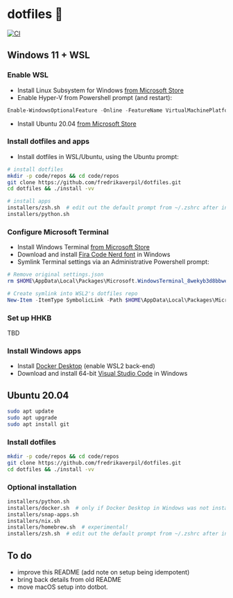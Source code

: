 # dotfiles 🐚

[![CI](https://github.com/fredrikaverpil/dotfiles/actions/workflows/build.yml/badge.svg)](https://github.com/fredrikaverpil/dotfiles/actions/workflows/build.yml)

## Windows 11 + WSL

### Enable WSL

* Install Linux Subsystem for Windows [from Microsoft Store](https://www.microsoft.com/store/productId/9P9TQF7MRM4R)
* Enable Hyper-V from Powershell prompt (and restart):

```powershell
Enable-WindowsOptionalFeature -Online -FeatureName VirtualMachinePlatform -NoRestart
```

* Install Ubuntu 20.04 [from Microsoft Store](https://www.microsoft.com/store/productId/9N6SVWS3RX71)

### Install dotfiles and apps

* Install dotfiles in WSL/Ubuntu, using the Ubuntu prompt:

```bash
# install dotfiles
mkdir -p code/repos && cd code/repos
git clone https://github.com/fredrikaverpil/dotfiles.git
cd dotfiles && ./install -vv

# install apps
installers/zsh.sh  # edit out the default prompt from ~/.zshrc after installation
installers/python.sh
```

### Configure Microsoft Terminal

* Install Windows Terminal [from Microsoft Store](https://www.microsoft.com/store/productId/9N0DX20HK701)
* Download and install [Fira Code Nerd font](https://github.com/ryanoasis/nerd-fonts/releases/) in Windows
* Symlink Terminal settings via an Administrative Powershell prompt:

```powershell
# Remove original settings.json
rm $HOME\AppData\Local\Packages\Microsoft.WindowsTerminal_8wekyb3d8bbwe\LocalState\settings.json

# Create symlink into WSL2's dotfiles repo
New-Item -ItemType SymbolicLink -Path $HOME\AppData\Local\Packages\Microsoft.WindowsTerminal_8wekyb3d8bbwe\LocalState\settings.json -Value \\wsl.localhost\Ubuntu-20.04\home\fredrik\code\repos\dotfiles\_windows/terminal_settings.json
```

### Set up HHKB

TBD

### Install Windows apps

* Install [Docker Desktop](https://hub.docker.com/editions/community/docker-ce-desktop-windows/) (enable WSL2 back-end)
* Download and install 64-bit [Visual Studio Code](https://code.visualstudio.com/Download) in Windows

## Ubuntu 20.04

```bash
sudo apt update
sudo apt upgrade
sudo apt install git
```

### Install dotfiles

```bash
mkdir -p code/repos && cd code/repos
git clone https://github.com/fredrikaverpil/dotfiles.git
cd dotfiles && ./install -vv
```

### Optional installation

```bash
installers/python.sh
installers/docker.sh  # only if Docker Desktop in Windows was not installed
installers/snap-apps.sh
installers/nix.sh
installers/homebrew.sh  # experimental!
installers/zsh.sh  # edit out the default prompt from ~/.zshrc after installation
```

## To do

* improve this README (add note on setup being idempotent)
* bring back details from old README
* move macOS setup into dotbot.
